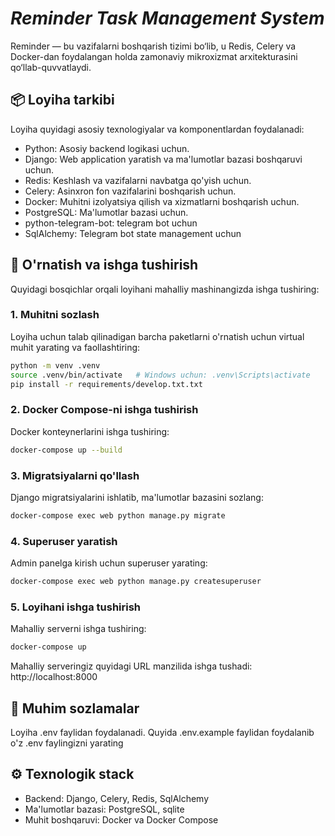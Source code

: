 # _**Reminder Task Management System**_

Reminder — bu vazifalarni boshqarish tizimi bo‘lib, u Redis, Celery va Docker-dan foydalangan holda 
zamonaviy mikroxizmat arxitekturasini qo‘llab-quvvatlaydi.

## **📦 Loyiha tarkibi**

Loyiha quyidagi asosiy texnologiyalar va komponentlardan foydalanadi:

- Python: Asosiy backend logikasi uchun.
- Django: Web application yaratish va ma'lumotlar bazasi boshqaruvi uchun.
- Redis: Keshlash va vazifalarni navbatga qo'yish uchun.
- Celery: Asinxron fon vazifalarini boshqarish uchun.
- Docker: Muhitni izolyatsiya qilish va xizmatlarni boshqarish uchun.
- PostgreSQL: Ma'lumotlar bazasi uchun.
- python-telegram-bot: telegram bot uchun 
- SqlAlchemy: Telegram bot state management uchun

## **🚀 O'rnatish va ishga tushirish**

Quyidagi bosqichlar orqali loyihani mahalliy mashinangizda ishga tushiring:

### **1. Muhitni sozlash**

Loyiha uchun talab qilinadigan barcha paketlarni o'rnatish uchun virtual muhit yarating va faollashtiring:
```bash
python -m venv .venv
source .venv/bin/activate   # Windows uchun: .venv\Scripts\activate
pip install -r requirements/develop.txt.txt
```

### **2. Docker Compose-ni ishga tushirish**

Docker konteynerlarini ishga tushiring:
```bash
docker-compose up --build
```

### **3. Migratsiyalarni qo'llash**

Django migratsiyalarini ishlatib, ma'lumotlar bazasini sozlang:
```bash
docker-compose exec web python manage.py migrate
```

### **4. Superuser yaratish**

Admin panelga kirish uchun superuser yarating:
```bash
docker-compose exec web python manage.py createsuperuser
```

### **5. Loyihani ishga tushirish**

Mahalliy serverni ishga tushiring:
```bash
docker-compose up
```
Mahalliy serveringiz quyidagi URL manzilida ishga tushadi: http://localhost:8000

## **🔑 Muhim sozlamalar**

Loyiha .env faylidan foydalanadi. Quyida .env.example faylidan foydalanib o'z .env faylingizni yarating

## **⚙️ Texnologik stack**

- Backend: Django, Celery, Redis, SqlAlchemy
- Ma'lumotlar bazasi: PostgreSQL, sqlite
- Muhit boshqaruvi: Docker va Docker Compose

